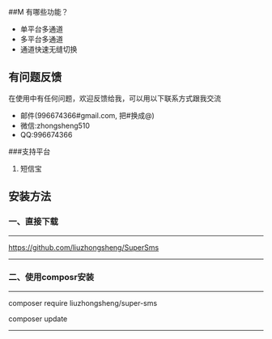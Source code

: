 ##M 有哪些功能？

* 单平台多通道
* 多平台多通道
* 通道快速无缝切换

## 有问题反馈
在使用中有任何问题，欢迎反馈给我，可以用以下联系方式跟我交流

* 邮件(996674366#gmail.com, 把#换成@)
* 微信:zhongsheng510
* QQ:996674366

###支持平台
1. 短信宝
## 安装方法
### 一、直接下载
***
https://github.com/liuzhongsheng/SuperSms
***

### 二、使用composr安装

***
composer require liuzhongsheng/super-sms 

composer update

***